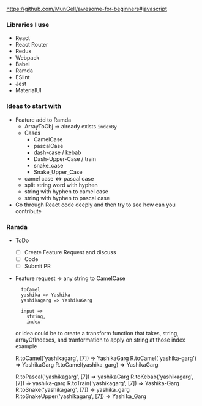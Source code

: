 https://github.com/MunGell/awesome-for-beginners#javascript

### Libraries I use
- React
- React Router
- Redux
- Webpack
- Babel
- Ramda
- ESlint
- Jest
- MaterialUI

### Ideas to start with
  - Feature add to Ramda 
    - ArrayToObj => already exists `indexBy`
    - Cases
      - CamelCase
      - pascalCase
      - dash-case / kebab
      - Dash-Upper-Case / train
      - snake_case
      - Snake_Upper_Case
    - camel case <=> pascal case
    - split string word with hyphen
    - string with hyphen to camel case
    - string with hyphen to pascal case
  - Go through React code deeply and then try to see how can you contribute

### Ramda
- ToDo
  - [ ] Create Feature Request and discuss
  - [ ] Code
  - [ ] Submit PR
- Feature request => any string to CamelCase
  ```
    toCamel
    yashika => Yashika
    yashikagarg => YashikaGarg

    input =>
      string,
      index
  ```

  or idea could be to create a transform function that takes, string, arrayOfIndexes, and tranformation to apply on string at those index example

  R.toCamel('yashikagarg', [7]) => YashikaGarg
  R.toCamel('yashika-garg') => YashikaGarg
  R.toCamel(yashika_garg) => YashikaGarg



  R.toPascal('yashikagarg', [7]) => yashikaGarg
  R.toKebab('yashikagarg', [7]) => yashika-garg
  R.toTrain('yashikagarg', [7]) => Yashika-Garg
  R.toSnake('yashikagarg', [7]) => yashika_garg
  R.toSnakeUpper('yashikagarg', [7]) => Yashika_Garg